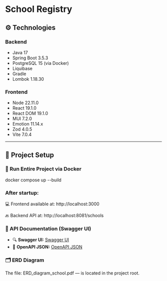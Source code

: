 # School Registry

## ⚙️ Technologies
### Backend
- Java 17
- Spring Boot 3.5.3
- PostgreSQL 15 (via Docker)
- Liquibase
- Gradle
- Lombok 1.18.30

### Frontend
- Node 22.11.0
- React 19.1.0
- React DOM 19.1.0
- MUI 7.2.0
- Emotion 11.14.x
- Zod 4.0.5
- Vite 7.0.4

---

## 🚀 Project Setup

### 🐳 Run Entire Project via Docker

docker compose up --build

### After startup:

💻 Frontend available at: http://localhost:3000

🔙 Backend API at: http://localhost:8081/schools

### 📘 API Documentation (Swagger UI)

- 🔍 **Swagger UI:** [Swagger UI](http://localhost:8081/swagger-ui/index.html)
- 📄 **OpenAPI JSON:** [OpenAPI JSON](http://localhost:8081/v3/api-docs)


### 🗂 ERD Diagram

The file: ERD_diagram_school.pdf — is located in the project root.